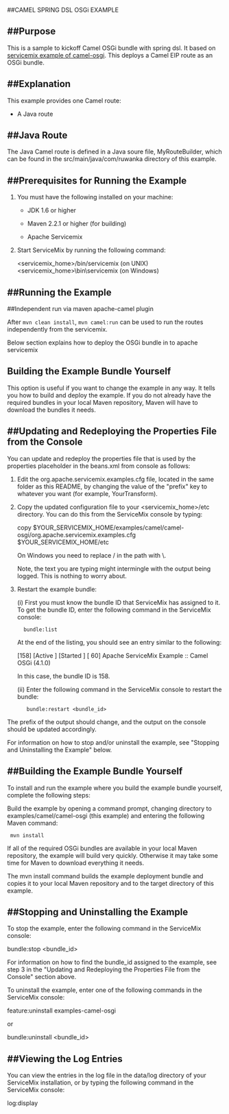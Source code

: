 ##CAMEL SPRING DSL OSGi EXAMPLE

##Purpose
-------
This is a sample to kickoff Camel OSGi bundle with spring dsl. It based on [servicemix example of camel-osgi](https://github.com/apache/servicemix/tree/master/examples/camel/camel-osgi).
This deploys a Camel EIP route as an OSGi bundle.

##Explanation
-----------

This example provides one Camel route:
- A Java route   

##Java Route
---------   
The Java Camel route is defined in a Java soure file, MyRouteBuilder, which can be
found in the src/main/java/com/ruwanka directory
of this example.


##Prerequisites for Running the Example
-------------------------------------
1. You must have the following installed on your machine:

   - JDK 1.6 or higher

   - Maven 2.2.1 or higher (for building)
   
   - Apache Servicemix

2. Start ServiceMix by running the following command:

    <servicemix_home>/bin/servicemix          (on UNIX)
    <servicemix_home>\bin\servicemix          (on Windows)


##Running the Example
-------------------

##Independent run via maven apache-camel plugin

After `mvn clean install`, `mvn camel:run` can be used to run the 
routes independently from the servicemix.

Below section explains how to deploy the OSGi bundle in to apache servicemix

## Building the Example Bundle Yourself

  This option is useful if you want to change the example in any way.
  It tells you how to build and deploy the example. If you do not already have the
  required bundles in your local Maven repository, Maven will have to
  download the bundles it needs.

##Updating and Redeploying the Properties File from the Console
-------------------------------------------------------------
You can update and redeploy the properties file that is used by the
properties placeholder in the beans.xml from console as follows:

1. Edit the org.apache.servicemix.examples.cfg file, located in the
   same folder as this README, by changing the value of the "prefix"
   key to whatever you want (for example, YourTransform).
  
2. Copy the updated configuration file to your <servicemix_home>/etc
   directory. You can do this from the ServiceMix console by typing:

     copy $YOUR_SERVICEMIX_HOME/examples/camel/camel-osgi/org.apache.servicemix.examples.cfg
     $YOUR_SERVICEMIX_HOME/etc

   On Windows you need to replace / in the path with \\.

   Note, the text you are typing might intermingle with the output
   being logged. This is nothing to worry about.

3. Restart the example bundle:

   (i) First you must know the bundle ID that ServiceMix has assigned
       to it. To get the bundle ID, enter the following command in the
       ServiceMix console:

         bundle:list

      At the end of the listing, you should see an entry similar to
      the following:

      [158] [Active     ] [Started  ] [  60] Apache ServiceMix Example :: Camel OSGi (4.1.0)
 
      In this case, the bundle ID is 158.

   (ii) Enter the following command in the ServiceMix console to
        restart the bundle:
    
          bundle:restart <bundle_id>
  
  The prefix of the output should change, and the output on the console should
  be updated accordingly.
 
For information on how to stop and/or uninstall the example, see
"Stopping and Uninstalling the Example" below.

##Building the Example Bundle Yourself
---------------------------------------
To install and run the example where you build the example bundle
yourself, complete the following steps:

 Build the example by opening a command prompt, changing directory to
 examples/camel/camel-osgi (this example) and entering the following Maven 
 command:

     mvn install
   
   If all of the required OSGi bundles are available in your local Maven
   repository, the example will build very quickly. Otherwise it may
   take some time for Maven to download everything it needs.
   
   The mvn install command builds the example deployment bundle and
   copies it to your local Maven repository and to the target directory
   of this example.


##Stopping and Uninstalling the Example
-------------------------------------
To stop the example, enter the following command in the ServiceMix
console:

  bundle:stop <bundle_id>

For information on how to find the bundle_id assigned to the example,
see step 3 in the "Updating and Redeploying the Properties File 
from the Console" section above.

To uninstall the example, enter one of the following commands in
the ServiceMix console:

  feature:uninstall examples-camel-osgi
 
or
 
  bundle:uninstall <bundle_id>
  

##Viewing the Log Entries
-----------------------
You can view the entries in the log file in the data/log
directory of your ServiceMix installation, or by typing
the following command in the ServiceMix console:

  log:display
